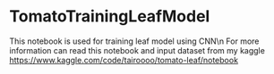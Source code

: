# TomatoTrainingLeafModel
This notebook is used for training leaf model using CNN\n
For more information can read this notebook and input dataset from my kaggle
https://www.kaggle.com/code/tairoooo/tomato-leaf/notebook
